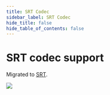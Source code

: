 ```yaml
---
title: SRT Codec
sidebar_label: SRT Codec
hide_title: false
hide_table_of_contents: false
---
```


# SRT codec support

Migrated to [SRT](./srt.md).

![](https://ossrs.io/gif/v1/sls.gif?site=ossrs.io&path=/lts/doc/en/v7/srt-codec)


